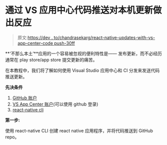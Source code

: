 # 通过 VS 应用中心代码推送对本机更新做出反应

> 原文:[https://dev . to/chandrasekarg/react-native-updates-with-vs-app-center-code push-30ff](https://dev.to/chandrasekarg/react-native-updates-with-vs-app-center-codepush-30ff)

**‘不那么本土’**应用的一个容易被忽视的便利特性是——
发布更新，而不必经历通常在 play store/app store 提交更新的痛苦。

在本教程中，我们将了解如何使用 Visual Studio 应用中心和 CI 分发来发送代码推送更新。

**先决条件**

1.  [GitHub 账户](https://github.com/)
2.  [VS App Center 账户](https://appcenter.ms/apps)(可以使用 github 登录)
3.  [react-native cli](https://facebook.github.io/react-native/docs/getting-started.html)

**第一步:**

使用 react-native CLI 创建 react native 应用程序，并将代码推送到 GitHub repo。